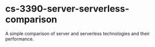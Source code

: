 # cs-3390-server-serverless-comparison
A simple comparison of server and serverless technologies and their performance.
